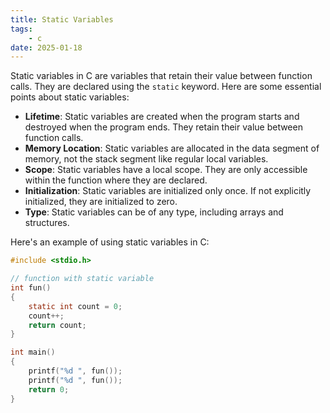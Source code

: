 ```yaml
---
title: Static Variables
tags:
    - c
date: 2025-01-18
---
```


Static variables in C are variables that retain their value between function calls. They are declared using the `static` keyword. Here are some essential points about static variables:

- **Lifetime**: Static variables are created when the program starts and destroyed when the program ends. They retain their value between function calls.
- **Memory Location**: Static variables are allocated in the data segment of memory, not the stack segment like regular local variables.
- **Scope**: Static variables have a local scope. They are only accessible within the function where they are declared.
- **Initialization**: Static variables are initialized only once. If not explicitly initialized, they are initialized to zero.
- **Type**: Static variables can be of any type, including arrays and structures.


Here's an example of using static variables in C:

```c
#include <stdio.h>

// function with static variable
int fun()
{
    static int count = 0;
    count++;
    return count;
}

int main()
{
    printf("%d ", fun());
    printf("%d ", fun());
    return 0;
}
```
